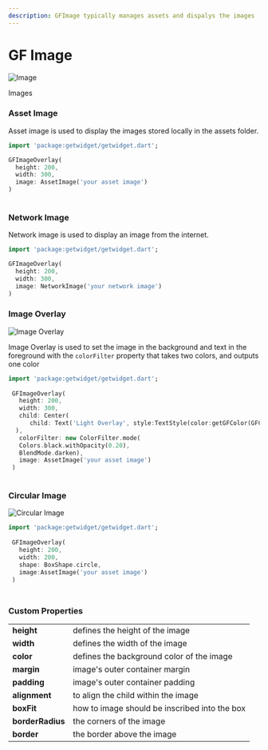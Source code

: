 ```yaml
---
description: GFImage typically manages assets and dispalys the images
---
```


# GF Image

![Image](https://ik.imagekit.io/ionicfirebaseapp/docs/tr:dpr-auto,tr:w-auto/Images-Square_2x_Zf91TY9B84.png)

Images

###  Asset Image

Asset image is used to display the images stored locally in the assets folder.

```dart
import 'package:getwidget/getwidget.dart';

GFImageOverlay(
  height: 200,
  width: 300,
  image: AssetImage('your asset image')
)
                               
```

### Network Image

Network image is used to display an image from the internet.

```dart
import 'package:getwidget/getwidget.dart';

GFImageOverlay(
  height: 200,
  width: 300,
  image: NetworkImage('your network image')
)
```

### Image Overlay

![Image Overlay](.gitbook/assets/image-overlay.png)

Image Overlay is used to set the image in the background and text in the foreground with the `colorFilter` property that takes two colors, and outputs one color

```dart
import 'package:getwidget/getwidget.dart';
 
 GFImageOverlay(
   height: 200,
   width: 300,
   child: Center(
      child: Text('Light Overlay', style:TextStyle(color:getGFColor(GFColor.white))
  ),
   colorFilter: new ColorFilter.mode(
   Colors.black.withOpacity(0.20),
   BlendMode.darken),
   image: AssetImage('your asset image')
 )
                               
```

### Circular Image

![Circular Image](.gitbook/assets/image-circular.png)

```dart
import 'package:getwidget/getwidget.dart';
 
 GFImageOverlay(
   height: 200,
   width: 200,
   shape: BoxShape.circle,
   image:AssetImage('your asset image')
 )
                               
```

## 

### Custom Properties

|  |  |
| :--- | :--- |
| **height** | defines the height of the image |
| **width** | defines the width of the image |
| **color** | defines the background color of the image |
| **margin** | image's outer container margin |
| **padding** | image's outer container padding |
| **alignment** | to align the child within the image |
| **boxFit** | how to image should be inscribed into the box |
| **borderRadius** | the corners of the image |
| **border** | the border above the image |

